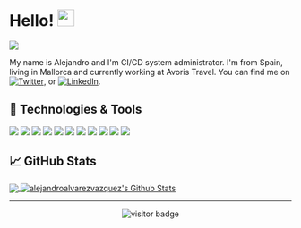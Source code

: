 # Hello! <img src="https://raw.githubusercontent.com/jandroav/jandroav/main/wave.gif" width="30px">

![](https://github.com/jandroav/jandroav/blob/main/header_.png)

My name is Alejandro and I'm CI/CD system administrator. I'm from Spain, living in Mallorca and currently working at Avoris Travel. You can find me on [![Twitter][1.2]][1], or [![LinkedIn][3.2]][3].

## 🔧 Technologies & Tools

![](https://img.shields.io/badge/OS-MacOS-green?style=flat&logo=apple&logoColor=white&color=2bbc8a)
![](https://img.shields.io/badge/OS-Ubuntu-brightgreen?style=flat&logo=ubuntu&logoColor=white&color=2bbc8a)
![](https://img.shields.io/badge/CI%2FCD-Jenkins-green?style=flat&logo=jenkins&logoColor=white&color=2bbc8a)
![](https://img.shields.io/badge/Qa%26Sec-Sonarqube-brightgreen?style=flat&logo=sonarqube&logoColor=white&color=2bbc8a)
![](https://img.shields.io/badge/Code-Groovy-green?style=flat&logo=java&logoColor=white&color=2bbc8a)
![](https://img.shields.io/badge/Code-Java-brightgreen?style=flat&logo=java&logoColor=white&color=2bbc8a)
![](https://img.shields.io/badge/Shell-Bash-informational?style=flat&logo=gnu-bash&logoColor=white&color=2bbc8a)
![](https://img.shields.io/badge/Tools-Docker-informational?style=flat&logo=docker&logoColor=white&color=2bbc8a)
![](https://img.shields.io/badge/Tools-Kubernetes-informational?style=flat&logo=kubernetes&logoColor=white&color=2bbc8a)
![](https://img.shields.io/badge/Tools-Red_Hat_OpenShift-informational?style=flat&logo=red-hat-open-shift&logoColor=white&color=2bbc8a)
![](https://img.shields.io/badge/Stack-Atlassian-green?style=flat&logo=atlassian&logoColor=white&color=2bbc8a)


## &#x1f4c8; GitHub Stats

<a href="https://github.com/jandroav/jandroav">
  <img align="center" src="https://github-readme-stats.vercel.app/api/top-langs/?username=jandroav&hide_langs_below=1&theme=default&line_height=27&layout=compact" />
</a>
<a href="https://github.com/jandroav/jandroav">
  <img align="center" src="https://github-readme-stats.vercel.app/api?username=jandroav&show_icons=true&count_private=true&include_all_commits=true&line_height=21" alt="alejandroalvarezvazquez's Github Stats" />
</a>

<hr>
  <p  align="center">
    <img src="https://visitor-badge.laobi.icu/badge?page_id=jandroav.jandroav" alt="visitor badge" /> 
  </>
</p>
<!-- links to social media icons -->

<!-- icons with padding -->

[1.1]: http://i.imgur.com/tXSoThF.png "twitter icon with padding"
[2.1]: http://i.imgur.com/0o48UoR.png "github icon with padding"

<!-- icons without padding -->

[1.2]: http://i.imgur.com/wWzX9uB.png "twitter icon without padding"
[2.2]: http://i.imgur.com/9I6NRUm.png "github icon without padding"
[3.2]: https://raw.githubusercontent.com/jandroav/jandroav/main/linkedin-3-16.png "LinkedIn icon without padding"

<!-- links to your social media accounts -->

[1]: https://twitter.com/jandroav
[2]: https://github.com/jandroav
[3]: https://www.linkedin.com/in/alejandro-alvarez-vazquez-43a83625/

<!-- Resources -->
<!-- Icons: https://simpleicons.org/ -->
<!-- GitHub Stats: https://github.com/anuraghazra/github-readme-stats -->
<!-- Emojis: https://emojipedia.org/emoji/ -->
<!-- HTML Emojis: https://www.fileformat.info/index.htm -->
<!-- Shields: https://shields.io/ -->
<!-- Awesome GitHub Profile README: https://github.com/abhisheknaiidu/awesome-github-profile-readme -->
